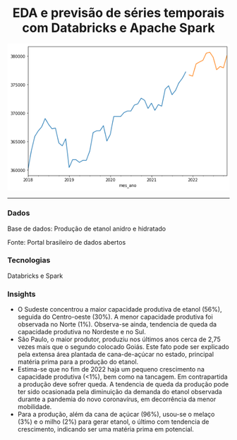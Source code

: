 <div align="center">
  <h1>EDA e previsão de séries temporais com Databricks e Apache Spark</h1>
</div>

  
<div align="center" >
  <img src="viewprevisao.png">
</div>



_________________




### Dados
Base de dados: Produção de etanol anidro e hidratado

Fonte: Portal brasileiro de dados abertos
  
### Tecnologias
Databricks e Spark

### Insights
  
- O Sudeste concentrou a maior capacidade produtiva de etanol (56%), seguida do Centro-oeste (30%). A menor capacidade produtiva foi observada no Norte (1%). Observa-se ainda, tendencia de queda da capacidade produtiva no Nordeste e no Sul.
- São Paulo, o maior produtor, produziu nos últimos anos cerca de 2,75 vezes mais que o segundo colocado Goiás. Este fato pode ser explicado pela extensa área plantada de cana-de-açúcar no estado, principal matéria prima para a produção do etanol. 
- Estima-se que no fim de 2022 haja um pequeno crescimento na capacidade produtiva (<1%), bem como na tancagem. Em contrapartida a produção deve sofrer queda. A tendencia de queda da produção pode ter sido ocasionada pela diminuição da demanda do etanol observada durante a pandemia do novo coronavírus, em decorrência da menor mobilidade.
- Para a produção, além da cana de açúcar (96%), usou-se o melaço (3%) e o milho (2%) para gerar etanol, o último com tendencia de crescimento, indicando ser uma matéria prima em potencial.
